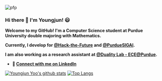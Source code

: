 ![pfp](imgsrc="C:\Users\USER\Desktop\2.png")
### Hi there 👋 I'm Youngjun! :smiley:

<!--
**youngjun-yoo16/youngjun-yoo16** is a ✨ _special_ ✨ repository because its `README.md` (this file) appears on your GitHub profile.

Here are some ideas to get you started:

- 🔭 I’m currently working on ...
- 🌱 I’m currently learning ...
- 👯 I’m looking to collaborate on ...
- 🤔 I’m looking for help with ...
- 💬 Ask me about ...
- 📫 How to reach me: ...
- 😄 Pronouns: ...
- ⚡ Fun fact: ...
-->
**Welcome to my GitHub! I'm a Computer Science student at Purdue University double majoring with Mathematics.**

**Currently, I develop for [**@Hack-the-Future**](https://github.com/Hack-the-Future) and [**@PurdueSIGAI**](https://github.com/PurdueSIGAI).**

**I am also working as a research assistant at [**@Duality Lab - ECE@Purdue**](https://github.com/PurdueDualityLab).**

* **:hatching_chick: [Connect with me on LinkedIn](https://www.linkedin.com/in/youngjun-yoo/)** 

[![Youngjun Yoo's github stats](https://github-readme-stats.vercel.app/api?username=youngjun-yoo16&count_private=true&show_icons=true&theme=blueberry)](https://github.com/youngjun-yoo16/github-readme-stats) [![Top Langs](https://github-readme-stats.vercel.app/api/top-langs/?username=youngjun-yoo16&layout=compact&hide=MakeFile&theme=blueberry)](https://github.com/youngjun-yoo16/github-readme-stats)
